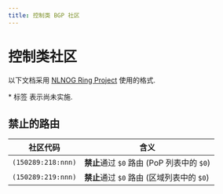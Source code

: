 ```yaml
---
title: 控制类 BGP 社区
---
```


# 控制类社区

以下文档采用 [NLNOG Ring Project](https://ring.nlnog.net) 使用的格式.

\* 标签 <Badge type="warning" text="✘" /> 表示尚未实施.

## 禁止的路由

| 社区代码           | 含义                                                                         |
| ------------------ | ---------------------------------------------------------------------------- |
| `(150289:218:nnn)` | **禁止**通过 `$0` 路由 (PoP 列表中的 `$0`)                                   |
| `(150289:219:nnn)` | **禁止**通过 `$0` 路由 (区域列表中的 `$0`) <Badge type="warning" text="✘" /> |
